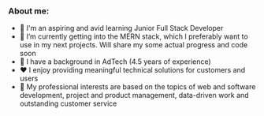 ### About me:
- 🚀 I'm an aspiring and avid learning Junior Full Stack Developer
- 🌱 I’m currently getting into the MERN stack, which I preferably want to use in my next projects. Will share my some actual progress and code soon
- 💼 I have a background in AdTech (4.5 years of experience)
- ❤️ I enjoy providing meaningful technical solutions for customers and users
- 👾 My professional interests are based on the topics of web and software development, project and product management, data-driven work and outstanding customer service

<!--
**bysimonf/bysimonf** is a ✨ _special_ ✨ repository because its `README.md` (this file) appears on your GitHub profile.

Here are some ideas to get you started:

- 🔭 I’m currently working on ...
- 🌱 I’m currently learning ...
- 👯 I’m looking to collaborate on ...
- 🤔 I’m looking for help with ...
- 💬 Ask me about ...
- 📫 How to reach me: ...
- 😄 Pronouns: ...
- ⚡ Fun fact: ...
-->
